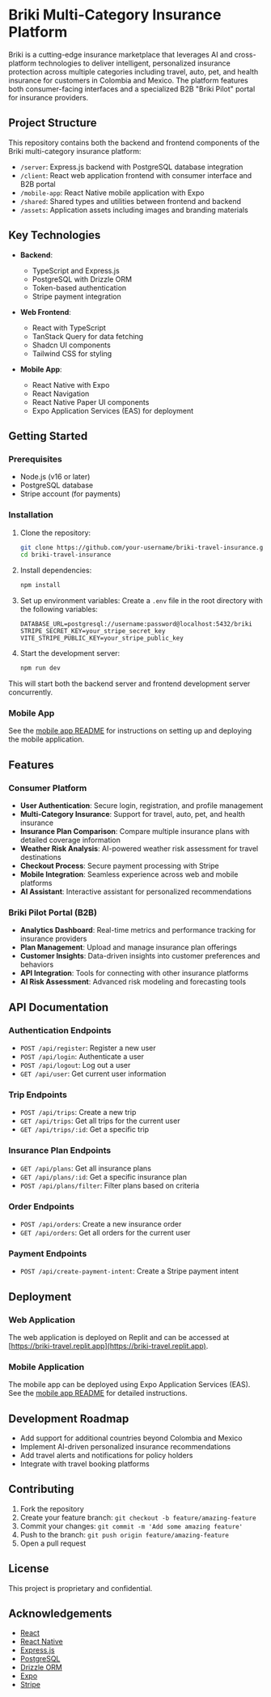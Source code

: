 # Briki Multi-Category Insurance Platform

Briki is a cutting-edge insurance marketplace that leverages AI and cross-platform technologies to deliver intelligent, personalized insurance protection across multiple categories including travel, auto, pet, and health insurance for customers in Colombia and Mexico. The platform features both consumer-facing interfaces and a specialized B2B "Briki Pilot" portal for insurance providers.

## Project Structure

This repository contains both the backend and frontend components of the Briki multi-category insurance platform:

- `/server`: Express.js backend with PostgreSQL database integration
- `/client`: React web application frontend with consumer interface and B2B portal
- `/mobile-app`: React Native mobile application with Expo
- `/shared`: Shared types and utilities between frontend and backend
- `/assets`: Application assets including images and branding materials

## Key Technologies

- **Backend**: 
  - TypeScript and Express.js
  - PostgreSQL with Drizzle ORM
  - Token-based authentication
  - Stripe payment integration

- **Web Frontend**:
  - React with TypeScript
  - TanStack Query for data fetching
  - Shadcn UI components
  - Tailwind CSS for styling

- **Mobile App**:
  - React Native with Expo
  - React Navigation
  - React Native Paper UI components
  - Expo Application Services (EAS) for deployment

## Getting Started

### Prerequisites

- Node.js (v16 or later)
- PostgreSQL database
- Stripe account (for payments)

### Installation

1. Clone the repository:
   ```bash
   git clone https://github.com/your-username/briki-travel-insurance.git
   cd briki-travel-insurance
   ```

2. Install dependencies:
   ```bash
   npm install
   ```

3. Set up environment variables:
   Create a `.env` file in the root directory with the following variables:
   ```
   DATABASE_URL=postgresql://username:password@localhost:5432/briki
   STRIPE_SECRET_KEY=your_stripe_secret_key
   VITE_STRIPE_PUBLIC_KEY=your_stripe_public_key
   ```

4. Start the development server:
   ```bash
   npm run dev
   ```

This will start both the backend server and frontend development server concurrently.

### Mobile App

See the [mobile app README](./mobile-app/README.md) for instructions on setting up and deploying the mobile application.

## Features

### Consumer Platform
- **User Authentication**: Secure login, registration, and profile management
- **Multi-Category Insurance**: Support for travel, auto, pet, and health insurance
- **Insurance Plan Comparison**: Compare multiple insurance plans with detailed coverage information
- **Weather Risk Analysis**: AI-powered weather risk assessment for travel destinations
- **Checkout Process**: Secure payment processing with Stripe
- **Mobile Integration**: Seamless experience across web and mobile platforms
- **AI Assistant**: Interactive assistant for personalized recommendations

### Briki Pilot Portal (B2B)
- **Analytics Dashboard**: Real-time metrics and performance tracking for insurance providers
- **Plan Management**: Upload and manage insurance plan offerings
- **Customer Insights**: Data-driven insights into customer preferences and behaviors
- **API Integration**: Tools for connecting with other insurance platforms
- **AI Risk Assessment**: Advanced risk modeling and forecasting tools

## API Documentation

### Authentication Endpoints

- `POST /api/register`: Register a new user
- `POST /api/login`: Authenticate a user
- `POST /api/logout`: Log out a user
- `GET /api/user`: Get current user information

### Trip Endpoints

- `POST /api/trips`: Create a new trip
- `GET /api/trips`: Get all trips for the current user
- `GET /api/trips/:id`: Get a specific trip

### Insurance Plan Endpoints

- `GET /api/plans`: Get all insurance plans
- `GET /api/plans/:id`: Get a specific insurance plan
- `POST /api/plans/filter`: Filter plans based on criteria

### Order Endpoints

- `POST /api/orders`: Create a new insurance order
- `GET /api/orders`: Get all orders for the current user

### Payment Endpoints

- `POST /api/create-payment-intent`: Create a Stripe payment intent

## Deployment

### Web Application

The web application is deployed on Replit and can be accessed at [https://briki-travel.replit.app](https://briki-travel.replit.app).

### Mobile Application

The mobile app can be deployed using Expo Application Services (EAS). See the [mobile app README](./mobile-app/README.md) for detailed instructions.

## Development Roadmap

- Add support for additional countries beyond Colombia and Mexico
- Implement AI-driven personalized insurance recommendations
- Add travel alerts and notifications for policy holders
- Integrate with travel booking platforms

## Contributing

1. Fork the repository
2. Create your feature branch: `git checkout -b feature/amazing-feature`
3. Commit your changes: `git commit -m 'Add some amazing feature'`
4. Push to the branch: `git push origin feature/amazing-feature`
5. Open a pull request

## License

This project is proprietary and confidential.

## Acknowledgements

- [React](https://reactjs.org/)
- [React Native](https://reactnative.dev/)
- [Express.js](https://expressjs.com/)
- [PostgreSQL](https://www.postgresql.org/)
- [Drizzle ORM](https://github.com/drizzle-team/drizzle-orm)
- [Expo](https://expo.dev/)
- [Stripe](https://stripe.com/)